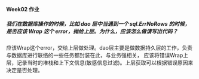 #### Week02 作业
##### 我们在数据库操作的时候，比如 dao 层中当遇到一个 sql.ErrNoRows 的时候，是否应该 Wrap 这个 error，抛给上层。为什么，应该怎么做请写出代码？

应该Wrap这个error，交给上层做处理。dao层主要是做数据持久层的工作，负责与数据库进行联络的一些任务都封装在此，与业务强相关，
应该将错误Wrap上层，记录当时的堆栈和上下文信息(敏感信息过滤)。上层获取可以根据错误原因来决定是否处理。

